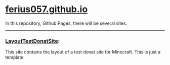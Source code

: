 # <a href="https://ferius057.github.io">ferius057.github.io</a>

In this repository, Github Pages, there will be several sites.

<hr>

### <a href="https://ferius057.github.io/LayoutTestDonatSite/">LayoutTestDonatSite</a>:
This site contains the layout of a test donat site for Minecraft. This is just a template.
